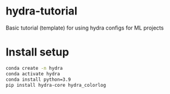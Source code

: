 # hydra-tutorial
Basic tutorial (template) for using hydra configs for ML projects


# Install setup
```bash
conda create -n hydra
conda activate hydra
conda install python=3.9
pip install hydra-core hydra_colorlog
```
